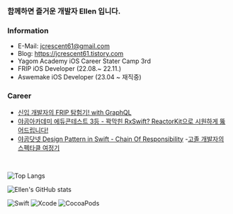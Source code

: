 ### 함께하면 즐거운 개발자 Ellen 입니다.

### Information
- E-Mail: jcrescent61@gmail.com
- Blog: https://jcrescent61.tistory.com
- Yagom Academy iOS Career Stater Camp 3rd
- FRIP iOS Developer (22.08.~ 22.11.)
- Aswemake iOS Developer (23.04 ~ 재직중)

### Career
- [신입 개발자의 FRIP 탐험기! with GraphQL](https://medium.com/frientrip/ios-%EC%8B%A0%EC%9E%85-%EA%B0%9C%EB%B0%9C%EC%9E%90%EC%9D%98-frip-%ED%83%90%ED%97%98%EA%B8%B0-with-graphql-68485278113d)
- [야곰아카데미 에듀콘테스트 3등 - 꽉막힌 RxSwift? ReactorKit으로 시원하게 뚫어드립니다!](https://drive.google.com/drive/folders/1lVrjxanwPguSTU511e8T9kVmuE1jAhrk?usp=sharing)
- [야곰닷넷 Design Pattern in Swift - Chain Of Responsibility](https://yagom.net/courses/design-pattern-in-swift/)
-[고졸 개발자의 스펙타클 여정기](https://yagom.net/courses/techcast-15/)

&nbsp; 

![Top Langs](https://github-readme-stats.vercel.app/api/top-langs/?username=jcrescent61&layout=compact)

![Ellen's GitHub stats](https://github-readme-stats.vercel.app/api?username=jcrescent61&show_icons=true&theme=tokyonight)


![Swift](https://img.shields.io/badge/Swift-F05138?style=flat-square&logo=Swift&logoColor=black)
![Xcode](https://img.shields.io/badge/Xcode-147EFB?style=flat-square&logo=Xcode&logoColor=black)
![CocoaPods](https://img.shields.io/badge/CocoaPods-EE3322?style=flat-square&logo=CocoaPods&logoColor=black)
